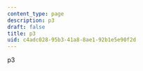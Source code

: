 ```yaml
---
content_type: page
description: p3
draft: false
title: p3
uid: c4adc028-95b3-41a8-8ae1-92b1e5e90f2d
---
```

p3